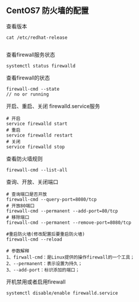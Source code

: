 


## CentOS7 防火墙的配置

查看版本
```
cat /etc/redhat-release


```

查看firewall服务状态
```
systemctl status firewalld

```
查看firewall的状态
```
firewall-cmd --state
// no or running
```
开启、重启、关闭 firewalld.service服务
```
# 开启
service firewalld start
# 重启
service firewalld restart
# 关闭
service firewalld stop

```
查看防火墙规则
```
firewall-cmd --list-all 

```
查询、开放、关闭端口
```
# 查询端口是否开放
firewall-cmd --query-port=8080/tcp
# 开放80端口
firewall-cmd --permanent --add-port=80/tcp
# 移除端口
firewall-cmd --permanent --remove-port=8080/tcp

#重启防火墙(修改配置后要重启防火墙)
firewall-cmd --reload

# 参数解释
1、firwall-cmd：是Linux提供的操作firewall的一个工具；
2、--permanent：表示设置为持久；
3、--add-port：标识添加的端口；

```
开机禁用或者启用firewall
```
systemctl disable/enable firewalld.service

```



